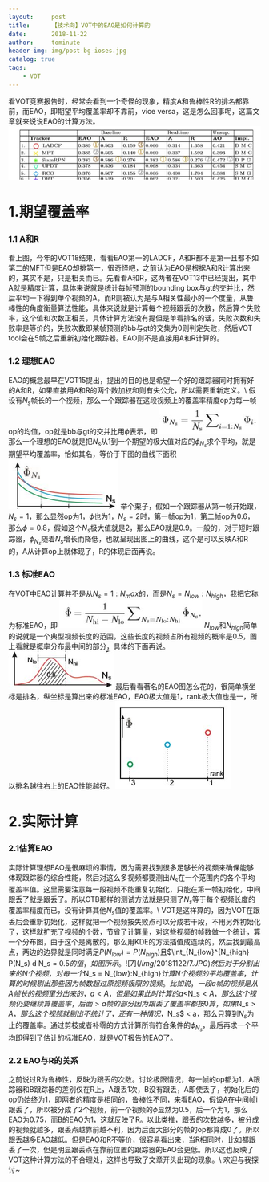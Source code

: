 ```yaml
---
layout:     post
title:      【技术向】VOT中的EAO是如何计算的
date:       2018-11-22
author:     tominute
header-img: img/post-bg-ioses.jpg
catalog: true
tags:
    - VOT
---
```

看VOT竞赛报告时，经常会看到一个奇怪的现象，精度A和鲁棒性R的排名都靠前，而EAO，即期望平均覆盖率却不靠前，vice versa，这是怎么回事呢，这篇文章就来说说EAO的计算方法。
![1](/img/20181122/1.JPG)
# 1.期望覆盖率
### 1.1 A和R
看上图，今年的VOT18结果，看看EAO第一的LADCF，A和R都不是第一且都不如第二的MFT但是EAO却排第一，很奇怪吧，之前认为EAO是根据A和R计算出来的，其实不是，只是相关而已。先看看A和R，这两者在VOT13中已经提出，其中A就是精度计算，具体来说就是统计每帧预测的bounding box与gt的交并比，然后平均一下得到单个视频的A，而R则被认为是与A相关性最小的一个度量，从鲁棒性的角度衡量算法性能，具体来说就是计算每个视频跟丢的次数，然后算个失败率，这个值和次数正相关，具体计算方法没有提但是单看排名的话，失败次数和失败率是等价的，失败次数即某帧预测的bb与gt的交集为0则判定失败，然后VOT tool会在5帧之后重新初始化跟踪器。EAO则不是直接用A和R计算的。
### 1.2 理想EAO
EAO的概念最早在VOT15提出，提出的目的也是希望一个好的跟踪器同时拥有好的A和R，如果直接用A和R的两个数加权和则有失公允，所以需要重新定义。\\
假设有$N_s$帧长的一个视频，那么一个跟踪器在这段视频上的覆盖率精度op为每一帧op的均值，op就是bb与gt的交并比用$\phi$表示，即
![2](/img/20181122/2.JPG)
那么一个理想的EAO就是把$N_s$从1到一个期望的极大值对应的$\phi_{N_s}$求个平均，就是期望平均覆盖率，恰如其名，等价于下图的曲线下面积
![3](/img/20181122/3.JPG)
举个栗子，假如一个跟踪器从第一帧开始跟，$N_s = 1$，那么显然op为1，$\phi$也为1，$N_s = 2$时，第一帧op为1，第二帧op为0.6，那么$\phi = 0.8$，假如这个$N_s$极大值就是2，那么EAO就是0.9。一般的，对于短时跟踪器，$\phi_{N_s}$随着$N_s$增长而降低，也就呈现出图上的曲线，这个是可以反映A和R的，A从计算op上就体现了，R的体现后面再说。
### 1.3 标准EAO
在VOT中EAO计算并不是从$N_s = 1:N_max$的，而是$N_s = N_{low}:N_{high}$，我把它称为标准EAO，即
![4](/img/20181122/4.JPG)
$N_{low}$和$N_{high}$简单的说就是一个典型视频长度的范围，这些长度的视频占所有视频的概率是0.5，图上看就是概率分布最中间的部分，具体的下面再说。
![5](/img/20181122/5.JPG)
最后看看著名的EAO图怎么花的，很简单横坐标是排名，纵坐标是算出来的标准EAO，EAO极大值是1，rank极大值也是一，所以排名越往右上的EAO性能越好。
![6](/img/20181122/6.JPG)
# 2.实际计算
### 2.1估算EAO
实际计算理想EAO是很麻烦的事情，因为需要找到很多足够长的视频来确保能够体现跟踪器的综合性能，然后对这么多视频都要测出$N_s$在一个范围内的各个平均覆盖率值。这里需要注意每一段视频不能重复初始化，只能在第一帧初始化，中间跟丢了就是跟丢了。所以OTB那样的测试方法就是只测了$N_s$等于每个视频长度的覆盖率精度而已，没有计算其他$N_s$值的覆盖率。\\
VOT是这样算的，因为VOT在跟丢后会重新初始化，这样就把一个视频按失败点可以分成若干段，不用另外初始化了，这样就扩充了视频的个数，节省了计算量，对这些视频的帧数做一个统计，算一个分布图，由于这个是离散的，那么用KDE的方法插值成连续的，然后找到最高点，两边的边界就是同时满足$P(N_{low})=P(N_{high})$且$\int_{N_{low}^{N_{high} P(N_s) d N_s = 0.5$的值，如图所示。
![7](/img/20181122/7.JPG)
然后对于分割出来的N个视频，对每一个$N_s = N_{low}:N_{high}$计算N个视频的平均覆盖率，计算的时候剔出那些因为帧数超过原视频极限的视频。比如说，一段a帧的视频是从A帧长的视频里分出来的，a<A，但是如果此时计算的a<$N_s$<A，那么这个视频仍要继续算覆盖率，后面>a帧的部分因为跟丢了覆盖率都按0算，如果$N_s$>A，那么这个视频就剔出不统计了，还有一种情况，$N_s$ < a，那么只算到$N_s$为止的覆盖率。通过剪枝或者补零的方式计算所有符合条件的$\phi_{N_s}$，最后再求一个平均即得到了估计的标准EAO，就是VOT报告的EAO了。
### 2.2 EAO与R的关系
之前说过R为鲁棒性，反映为跟丢的次数。讨论极限情况，每一帧的op都为1，A跟踪器和B跟踪器的差别仅在R上，A跟丢1次，B没有跟丢，A即使丢了，初始化后的op仍始终为1，即两者的精度是相同的，鲁棒性不同，来看EAO，假设A在中间帧i跟丢了，所以被分成了2个视频，前一个视频的$\phi$显然为0.5，后一个为1，那么EAO为0.75，而B的EAO为1，这就反映了R。以此类推，跟丢的次数越多，被分成的视频就越多，跟丢点越靠前越不利，因为后面大部分的帧的op都算成0了。所以跟丢越多EAO越低。但是EAO和R不等价，很容易看出来，当R相同时，比如都跟丢了一次，但是明显跟丢点在靠前位置的跟踪器的EAO会更低。所以这也反映了VOT这种计算方法的不合理处，这样也导致了文章开头出现的现象。\\
欢迎与我探讨~